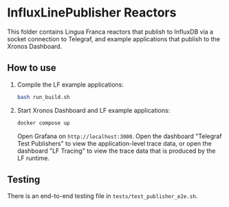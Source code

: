 # InfluxLinePublisher Reactors

This folder contains Lingua Franca reactors that publish to InfluxDB via a socket connection to Telegraf, and example applications that publish to the Xronos Dashboard.

## How to use

1. Compile the LF example applications:

   ```bash
   bash run_build.sh
   ```

1. Start Xronos Dashboard and LF example applications:

   ```bash
   docker compose up
   ```

   Open Grafana on `http://localhost:3000`. Open the dashboard "Telegraf Test Publishers" to view the application-level trace data, or open the dashboard "LF Tracing" to view the trace data that is produced by the LF runtime.

## Testing

There is an end-to-end testing file in `tests/test_publisher_e2e.sh`.